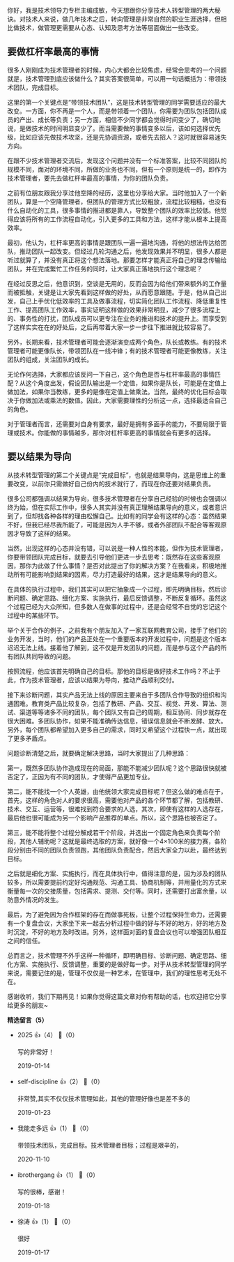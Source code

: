 你好，我是技术领导力专栏主编成敏，今天想跟你分享技术人转型管理的两大秘诀。对技术人来说，做几年技术之后，转向管理是非常自然的职业生涯选择，但相比做技术，做管理更需要从心态、认知及思考方法等层面做出一些改变。

## 要做杠杆率最高的事情

很多人刚刚成为技术管理者的时候，内心大都会比较焦虑，经常会思考的一个问题就是，技术管理到底应该做什么？其实答案很简单，可以用一句话概括为：带领技术团队，完成目标。

这里的第一个关键点是“带领技术团队”，这是技术转型管理的同学需要适应的最大改变。一方面，你不再是一个人，而是带领着一个团队，你需要为团队包括团队成员的产出、成长等负责；另一方面，相信不少同学都会觉得时间变少了，确切地说，是做技术的时间明显变少了。而当需要做的事情变多以后，该如何选择优先级，比如应该先做技术攻坚，还是先协调资源，或者先去招人？这时就很容易迷失方向。

在跟不少技术管理者交流后，发现这个问题并没有一个标准答案，比较不同团队的规模不同，面对的环境不同，所做的业务也不同，但有一个原则是统一的，即作为技术管理者，要先去做杠杆率最高的事情，为你的团队负责。

之前有位朋友跟我分享过他空降的经历，这里也分享给大家。当时他加入了一个新团队，算是一个空降管理者，但团队的管理方式比较粗放，流程比较粗糙，也没有什么自动化的工具，很多事情的推进都是靠人，导致整个团队的效率比较低。他觉得应该将所有的工作流程自动化，引入更多的工具和方法，这样才能从根本上提高效率。

最初，他认为，杠杆率更高的事情是跟团队一遍一遍地沟通，将他的想法传达给团队，推动团队一起改变。但经过几轮沟通之后，他发现效果并不明显，很多人都是听过就算了，并没有真正将这个想法落地。那要怎样才能真正将自己的理念传输给团队，并在完成繁忙工作任务的同时，让大家真正落地执行这个理念呢？

在经过反思之后，他意识到，空谈是无用的，反而会因为给他们带来额外的工作量而被抵触，关键是让大家先看到这样做的好处，从而愿意跟随。于是，他从自己出发，自己上手优化低效率的工具及做事流程，切实简化团队工作流程、降低重复性工作、提高团队工作效率，事实证明这样做的效果非常明显，减少了很多流程上的、事务性的打扰，团队成员可以更专注在业务的推进和技术的提升上。而享受到了这样实实在在的好处后，之后再带着大家一步一步往下推进就比较容易了。

另外，长期来看，技术管理者可能会逐渐演变成两个角色，队长或教练。有的技术管理者可能更像队长，带领团队在一线冲锋；有的技术管理者可能更像教练，关注团队的组成，关注团队的成长。

无论作何选择，大家都应该反问一下自己，这个角色是否与杠杆率最高的事情匹配？从这个角度出发，假设团队输出是一个定值，如果你是队长，可能是在定值上做加法，如果你当教练，更多的是像在定值上做乘法。当然，最终的优化目标会取决于你做加法或乘法的数值。因此，大家需要理性的分析这一点，选择最适合自己的角色。

对于管理者而言，还需要对自身有要求，最好是拥有多面手的能力，不要局限于管理或技术。你能做的事情越多，那你对杠杆率更高的事情就会有更多的选择。

## 要以结果为导向

从技术转型管理的第二个关键点是“完成目标”，也就是结果导向，这是思维上的重要改变，以前你只需做好自己份内的技术就行了，而现在你还要对结果负责。

很多公司都强调以结果为导向，很多技术管理者在分享自己经验的时候也会强调以终为始，但在实际工作中，很多人其实并没有真正理解结果导向的意义，或者意识到了，但却找各种各样的理由松懈自己。比如有的同学会有这样的心态：虽然结果不好，但我已经尽我所能了，可能是因为人手不够，或者外部团队不配合等客观原因才导致了这样的结果。

当然，出现这样的心态并没有错，可以说是一种人性的本能，但作为技术管理者，你要带领团队完成目标，就要去引导他们更进一步去思考：既然存在这些客观原因，那你为此做了什么事情？是否对此提出了你的解决方案？在我看来，积极地推动所有可能影响到结果的因素，尽力打造最好的结果，这才是结果导向的意义。

在具体的执行过程中，我们其实可以把它抽象成一个过程，即先明确目标，然后诊断问题、确定思路、细化方案、实施执行，最后反馈调整，不断反复循环。虽然这个过程已经为大众所知，但多数人在做事的过程中，还是会经常不自觉的忘记这个过程中的某些环节。

举个关于合作的例子，之前我有个朋友加入了一家互联网教育公司，接手了他们的业务开发，当时，他们的产品正处在一个重要版本的开发过程中，问题是这个版本迟迟无法上线。接着他了解到，这不仅是开发团队的问题，而是参与这个产品的所有团队共同导致的问题。

按照流程，他应该首先明确自己的目标。那他的目标是做好技术工作吗？不止于此，作为技术管理者，应该以结果为导向，推动产品顺利交付。

接下来诊断问题，其实产品无法上线的原因主要来自于多团队合作导致的组织和沟通困难。教育类产品比较复杂，包括了教研、产品、交互、视觉、开发、算法、测试、渠道等等诸多不同的团队，每个团队又有自己的周期，相互协同、同步就存在很大困难。多团队协作，如果不能准确传达信息，错误信息就会不断发酵、放大。另外，每个团队都希望加入更多自己的需求，同时又希望这个过程快一点，就出现了更多矛盾点。

问题诊断清楚之后，就要确定解决思路，当时大家提出了几种思路：

第一，既然多团队协作造成现在的局面，那能不能减少团队呢？这个思路很快就被否定了，正因为有不同的团队，才使得产品更加专业。

第二，能不能找一个个人英雄，由他统领大家完成目标呢？但这么做的难点在于，首先，这样的角色对人的要求很高，需要他对产品的各个环节都了解，包括教研、技术、交互、运营等，很难找到符合要求的人选，其次，即使有这样的人选存在，最后他也很可能成为另一个影响产品推荐的单点。所以，这个思路也被否定了。

第三，能不能将整个过程分解成若干个阶段，并选出一个固定角色来负责每个阶段，其他人辅助呢？这就是最终选取的方案，就好像一个4×100米的接力赛，各阶段分别由不同的团队负责领跑，其他团队负责配合，然后大家全力以赴，最终达到目标。

之后就是细化方案、实施执行，而在具体执行中，值得注意的是，因为涉及的团队较多，所以需要提前约定好沟通规范、沟通工具、协商机制等，并用量化的方式来衡量每一次的交接质量，包括需求、提测、交付等。同时，还需要打出富余量，以防意外情况的发生。

最后，为了避免因为合作框架的存在而做事死板，让整个过程保持生命力，还需要有一个复盘会议，大家坐下来一起去分析过程中做的好与不好的地方，好的地方及时沉淀，不好的地方及时改进。另外，这样面对面的复盘会议也可以增强团队相互之间的信任。

总而言之，技术管理不外乎这样一种循环，即明确目标、诊断问题、确定思路、细化方案、实施执行、反馈调整，重要的是做好每一步。对于从技术转型管理的同学来说，需要记住的是，管理不仅仅是一种艺术，在管理中，我们的理性思考无处不在。

感谢收听，我们下期再见！如果你觉得这篇文章对你有帮助的话，也欢迎把它分享给更多的朋友~
<div><strong>精选留言（5）</strong></div><ul>
<li><span>2025</span> 👍（4） 💬（0）<p>写的非常好！</p>2019-01-14</li><br/><li><span>self-discipline</span> 👍（2） 💬（0）<p>非常赞,其实不仅仅技术管理如此，其他的管理好像也是差不多的</p>2019-01-23</li><br/><li><span>我能走多远</span> 👍（1） 💬（0）<p>带领技术团队，完成目标。技术管理者目标；过程是艰辛的，</p>2020-11-10</li><br/><li><span>ibrothergang</span> 👍（1） 💬（0）<p>写的很棒，感谢！</p>2019-01-18</li><br/><li><span>徐涛</span> 👍（1） 💬（0）<p>很好</p>2019-01-17</li><br/>
</ul>